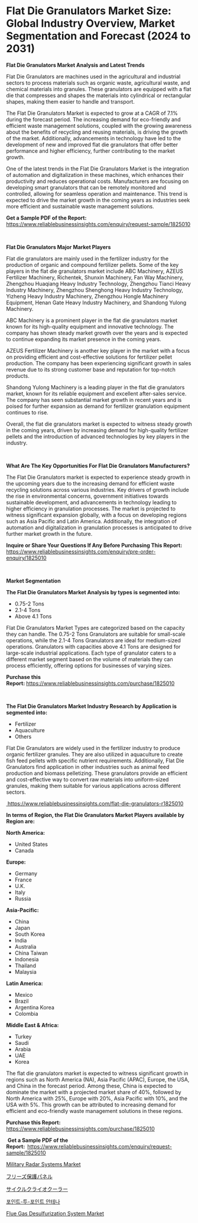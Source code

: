 <p><h1>Flat Die Granulators Market Size: Global Industry Overview, Market Segmentation and Forecast (2024 to 2031)</h1></p><p><strong>Flat Die Granulators Market Analysis and Latest Trends</strong></p>
<p><p>Flat Die Granulators are machines used in the agricultural and industrial sectors to process materials such as organic waste, agricultural waste, and chemical materials into granules. These granulators are equipped with a flat die that compresses and shapes the materials into cylindrical or rectangular shapes, making them easier to handle and transport.</p><p>The Flat Die Granulators Market is expected to grow at a CAGR of 7.1% during the forecast period. The increasing demand for eco-friendly and efficient waste management solutions, coupled with the growing awareness about the benefits of recycling and reusing materials, is driving the growth of the market. Additionally, advancements in technology have led to the development of new and improved flat die granulators that offer better performance and higher efficiency, further contributing to the market growth.</p><p>One of the latest trends in the Flat Die Granulators Market is the integration of automation and digitalization in these machines, which enhances their productivity and reduces operational costs. Manufacturers are focusing on developing smart granulators that can be remotely monitored and controlled, allowing for seamless operation and maintenance. This trend is expected to drive the market growth in the coming years as industries seek more efficient and sustainable waste management solutions.</p></p>
<p><strong>Get a Sample PDF of the Report:&nbsp;</strong> <a href="https://www.reliablebusinessinsights.com/enquiry/request-sample/1825010">https://www.reliablebusinessinsights.com/enquiry/request-sample/1825010</a></p>
<p>&nbsp;</p>
<p><strong>Flat Die Granulators Major Market Players</strong></p>
<p><p>Flat die granulators are mainly used in the fertilizer industry for the production of organic and compound fertilizer pellets. Some of the key players in the flat die granulators market include ABC Machinery, AZEUS Fertilizer Machinery, Richentek, Shunxin Machinery, Fan Way Machinery, Zhengzhou Huaqiang Heavy Industry Technology, Zhengzhou Tianci Heavy Industry Machinery, Zhengzhou Shenghong Heavy Industry Technology, Yizheng Heavy Industry Machinery, Zhengzhou Hongle Machinery Equipment, Henan Gate Heavy Industry Machinery, and Shandong Yulong Machinery.</p><p>ABC Machinery is a prominent player in the flat die granulators market known for its high-quality equipment and innovative technology. The company has shown steady market growth over the years and is expected to continue expanding its market presence in the coming years.</p><p>AZEUS Fertilizer Machinery is another key player in the market with a focus on providing efficient and cost-effective solutions for fertilizer pellet production. The company has been experiencing significant growth in sales revenue due to its strong customer base and reputation for top-notch products.</p><p>Shandong Yulong Machinery is a leading player in the flat die granulators market, known for its reliable equipment and excellent after-sales service. The company has seen substantial market growth in recent years and is poised for further expansion as demand for fertilizer granulation equipment continues to rise.</p><p>Overall, the flat die granulators market is expected to witness steady growth in the coming years, driven by increasing demand for high-quality fertilizer pellets and the introduction of advanced technologies by key players in the industry.</p></p>
<p>&nbsp;</p>
<p><strong>What Are The Key Opportunities For Flat Die Granulators Manufacturers?</strong></p>
<p><p>The Flat Die Granulators market is expected to experience steady growth in the upcoming years due to the increasing demand for efficient waste recycling solutions across various industries. Key drivers of growth include the rise in environmental concerns, government initiatives towards sustainable development, and advancements in technology leading to higher efficiency in granulation processes. The market is projected to witness significant expansion globally, with a focus on developing regions such as Asia Pacific and Latin America. Additionally, the integration of automation and digitalization in granulation processes is anticipated to drive further market growth in the future.</p></p>
<p><strong>Inquire or Share Your Questions If Any Before Purchasing This Report:</strong> <a href="https://www.reliablebusinessinsights.com/enquiry/pre-order-enquiry/1825010">https://www.reliablebusinessinsights.com/enquiry/pre-order-enquiry/1825010</a></p>
<p>&nbsp;</p>
<p><strong>Market Segmentation</strong></p>
<p><strong>The Flat Die Granulators Market Analysis by types is segmented into:</strong></p>
<p><ul><li>0.75-2 Tons</li><li>2.1-4 Tons</li><li>Above 4.1 Tons</li></ul></p>
<p><p>Flat Die Granulators Market Types are categorized based on the capacity they can handle. The 0.75-2 Tons Granulators are suitable for small-scale operations, while the 2.1-4 Tons Granulators are ideal for medium-sized operations. Granulators with capacities above 4.1 Tons are designed for large-scale industrial applications. Each type of granulator caters to a different market segment based on the volume of materials they can process efficiently, offering options for businesses of varying sizes.</p></p>
<p><strong>Purchase this Report:&nbsp;</strong><a href="https://www.reliablebusinessinsights.com/purchase/1825010">https://www.reliablebusinessinsights.com/purchase/1825010</a></p>
<p>&nbsp;</p>
<p><strong>The Flat Die Granulators Market Industry Research by Application is segmented into:</strong></p>
<p><ul><li>Fertilizer</li><li>Aquaculture</li><li>Others</li></ul></p>
<p><p>Flat Die Granulators are widely used in the fertilizer industry to produce organic fertilizer granules. They are also utilized in aquaculture to create fish feed pellets with specific nutrient requirements. Additionally, Flat Die Granulators find application in other industries such as animal feed production and biomass pelletizing. These granulators provide an efficient and cost-effective way to convert raw materials into uniform-sized granules, making them suitable for various applications across different sectors.</p></p>
<p><a href="https://www.reliablebusinessinsights.com/flat-die-granulators-r1825010">&nbsp;https://www.reliablebusinessinsights.com/flat-die-granulators-r1825010</a></p>
<p><strong>In terms of Region, the Flat Die Granulators Market Players available by Region are:</strong></p>
<p>
    <p> <strong> North America: </strong>
        <ul>
            <li>United States</li>
            <li>Canada</li>
        </ul>
        </p> 
    <p> <strong> Europe: </strong>
        <ul>
            <li>Germany</li>
            <li>France</li>
            <li>U.K.</li>
            <li>Italy</li>
            <li>Russia</li>
        </ul>
        </p> 
    <p> <strong> Asia-Pacific: </strong>
        <ul>
            <li>China</li>
            <li>Japan</li>
            <li>South Korea</li>
            <li>India</li>
            <li>Australia</li>
            <li>China Taiwan</li>
            <li>Indonesia</li>
            <li>Thailand</li>
            <li>Malaysia</li>
        </ul>
        </p> 
    <p> <strong> Latin America: </strong>
        <ul>
            <li>Mexico</li>
            <li>Brazil</li>
            <li>Argentina Korea</li>
            <li>Colombia</li>
        </ul>
        </p> 
    <p> <strong> Middle East & Africa: </strong>
        <ul>
            <li>Turkey</li>
            <li>Saudi</li>
            <li>Arabia</li>
            <li>UAE</li>
            <li>Korea</li>
        </ul>
    </p>
    </p>
<p><p>The flat die granulators market is expected to witness significant growth in regions such as North America (NA), Asia Pacific (APAC), Europe, the USA, and China in the forecast period. Among these, China is expected to dominate the market with a projected market share of 40%, followed by North America with 25%, Europe with 20%, Asia Pacific with 10%, and the USA with 5%. This growth can be attributed to increasing demand for efficient and eco-friendly waste management solutions in these regions.</p></p>
<p><strong>Purchase this Report: </strong><a href="https://www.reliablebusinessinsights.com/purchase/1825010">https://www.reliablebusinessinsights.com/purchase/1825010</a></p>
<p>&nbsp;<strong>Get a Sample PDF of the Report:&nbsp;&nbsp;</strong><a href="https://www.reliablebusinessinsights.com/enquiry/request-sample/1825010">https://www.reliablebusinessinsights.com/enquiry/request-sample/1825010</a></p>
<p><strong></strong></p>
<p><p><a href="https://github.com/AlysaLedner2023/Market-Research-Report-List-1/blob/main/military-radar-systems-market.md">Military Radar Systems Market</a></p><p><a href="https://github.com/SarahFahey88/Market-Research-Report-List-2/blob/main/1565512163366.md">フリーズ保護パネル</a></p><p><a href="https://github.com/FredaJerde/Market-Research-Report-List-1/blob/main/7301632163367.md">サイクルクライオクーラー</a></p><p><a href="https://github.com/fernandotryO5lson96765/Market-Research-Report-List-2/blob/main/4543665175789.md">포인트-투-포인트 안테나</a></p><p><a href="https://github.com/JermaineCrona2023/Market-Research-Report-List-1/blob/main/flue-gas-desulfurization-system-market.md">Flue Gas Desulfurization System Market</a></p></p>